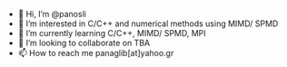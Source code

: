 - 👋 Hi, I’m @panosli
- 👀 I’m interested in C/C++ and numerical methods using MIMD/ SPMD
- 🌱 I’m currently learning C/C++, MIMD/ SPMD, MPI
- 💞️ I’m looking to collaborate on TBA
- 📫 How to reach me panaglib[at]yahoo.gr

<!---
panosli/panosli is a ✨ special ✨ repository because its `README.md` (this file) appears on your GitHub profile.
You can click the Preview link to take a look at your changes.
--->
